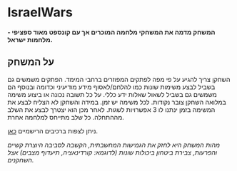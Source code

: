 # IsraelWars

**המשחק מדמה את המשחקי מלחמה  המוכרים אך עם קונספט מאוד ספציפי - מלחמות ישראל.** 

## על המשחק
השחקן צריך להגיע על פי מפה לפתקים המפוזרים ברחבי המימד. הפתקים משמשים גם בשביל לבצע משימות שונות כמו להלחם/לאסוף מידע מודיעיני וכדומה ובנוסף הם משמשים גם בשביל לשאול שאלות ידע כללי. על כל תשובה נכונה או ביצוע משימה במלואה השחקן צובר נקודות. לכל משימה יש זמן. במידה והשחקן לא הצליח לבצע את המשימה בזמן ינתנו לו 3 אפשרויות לשגות. לאחר מכן הוא יצטרך לבצע את השלב מההתחלה. כל שלב מתייחס למלחמה אחרת.

ניתן לצפות ברכיבים הרישמיים [כאן](https://github.com/Game-Dev-RDA/IsraelWars/blob/main/formal-elements.md).

*מהות המשחק היא לחזק את הגמישות המחשבתית, הקשבה לסביבה היוצרת קשיים והפרעות, צבירת ביטחון ביכולות שונות (לדוגמא: קורדינאציה, תיעדוף מצבים) אצל השחקנים.*
